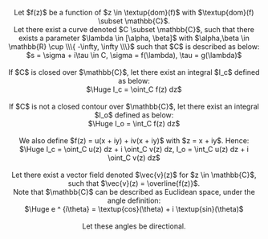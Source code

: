 <p style = 'text-align: center;'>
    Let $f(z)$ be a function of $z \in \textup{dom}(f)$ with $\textup{dom}(f) \subset \mathbb{C}$.<br />
    Let there exist a curve denoted $C \subset \mathbb{C}$, such that there exists a parameter $\lambda \in [\alpha, \beta]$ with $\alpha,\beta \in \mathbb{R} \cup \\\{ -\infty, \infty \\\}$ such that $C$ is described as below:<br />
    $s = \sigma + i\tau \in C, \sigma = f(\lambda), \tau = g(\lambda)$<br /><br />
    If $C$ is closed over $\mathbb{C}$, let there exist an integral $I_c$ defined as below:<br />
    $\Huge I_c = \oint_C f(z) dz$<br /><br />
    If $C$ is not a closed contour over $\mathbb{C}$, let there exist an integral $I_o$ defined as below:<br />
    $\Huge I_o = \int_C f(z) dz$<br /><br />
    We also define $f(z) = u(x + iy) + iv(x + iy)$ with $z = x + iy$. Hence:<br />
    $\Huge I_c = \oint_C u(z) dz + i \oint_C v(z) dz, I_o = \int_C u(z) dz + i \oint_C v(z) dz$<br /><br />
    Let there exist a vector field denoted $\vec{v}(z)$ for $z \in \mathbb{C}$, such that $\vec{v}(z) = \overline{f(z)}$. <br />
    Note that $\mathbb{C}$ can be described as Euclidean space, under the angle definition:<br />
    $\Huge e ^ {i\theta} = \textup{cos}(\theta) + i \textup{sin}(\theta)$<br /><br />
    Let these angles be directional.
</p>
